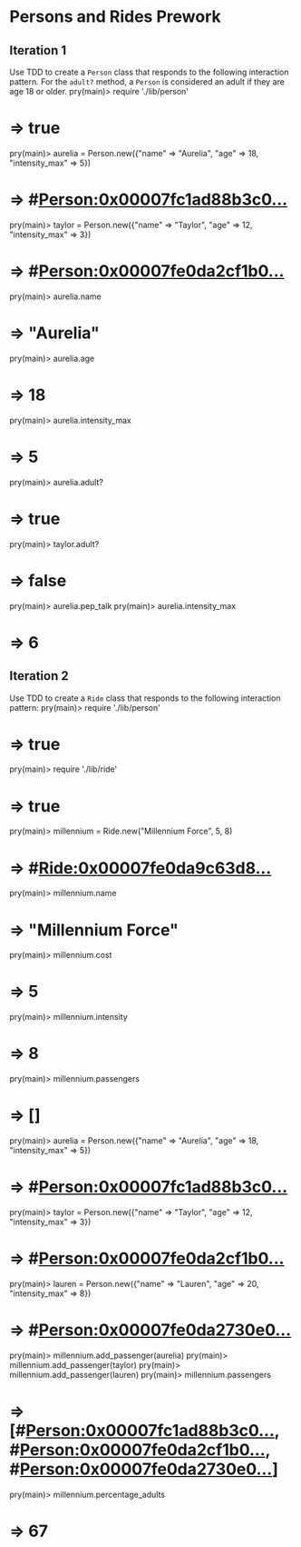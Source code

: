# Persons and Rides Prework
## Iteration 1
Use TDD to create a `Person` class that responds to the following interaction pattern. For the `adult?` method, a `Person` is considered an adult if they are age 18 or older.
pry(main)> require './lib/person'
# => true
pry(main)> aurelia = Person.new({"name" => "Aurelia", "age" => 18, "intensity_max" => 5})    
# => #<Person:0x00007fc1ad88b3c0...>
pry(main)> taylor = Person.new({"name" => "Taylor", "age" => 12, "intensity_max" => 3})    
# => #<Person:0x00007fe0da2cf1b0...>
pry(main)> aurelia.name
# => "Aurelia"
pry(main)> aurelia.age
# => 18
pry(main)> aurelia.intensity_max
# => 5
pry(main)> aurelia.adult?
# => true
pry(main)> taylor.adult?
# => false
pry(main)> aurelia.pep_talk
pry(main)> aurelia.intensity_max  
# => 6
## Iteration 2
Use TDD to create a `Ride` class that responds to the following interaction pattern:
pry(main)> require './lib/person'
# => true
pry(main)> require './lib/ride'
# => true
pry(main)> millennium = Ride.new("Millennium Force", 5, 8)
# => #<Ride:0x00007fe0da9c63d8...>
pry(main)> millennium.name
# => "Millennium Force"
pry(main)> millennium.cost
# => 5
pry(main)> millennium.intensity
# => 8
pry(main)> millennium.passengers
# => []
pry(main)> aurelia = Person.new({"name" => "Aurelia", "age" => 18, "intensity_max" => 5})    
# => #<Person:0x00007fc1ad88b3c0...>
pry(main)> taylor = Person.new({"name" => "Taylor", "age" => 12, "intensity_max" => 3})    
# => #<Person:0x00007fe0da2cf1b0...>
pry(main)> lauren = Person.new({"name" => "Lauren", "age" => 20, "intensity_max" => 8})    
# => #<Person:0x00007fe0da2730e0...>
pry(main)> millennium.add_passenger(aurelia)
pry(main)> millennium.add_passenger(taylor)
pry(main)> millennium.add_passenger(lauren)
pry(main)> millennium.passengers
# => [#<Person:0x00007fc1ad88b3c0...>, #<Person:0x00007fe0da2cf1b0...>, #<Person:0x00007fe0da2730e0...>]
pry(main)> millennium.percentage_adults
# => 67
